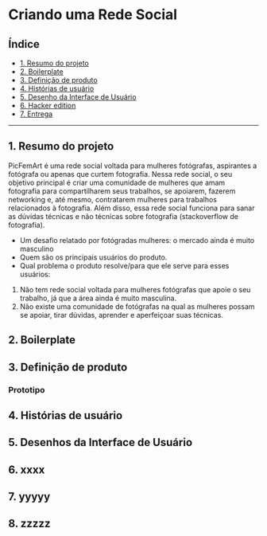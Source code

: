 # Criando uma Rede Social

## Índice

* [1. Resumo do projeto](#1-resumo-do-projeto)
* [2. Boilerplate](#2-boilerplate)
* [3. Definição de produto](#3-definição-de-produto)
* [4. Histórias de usuário](#4-histórias-de-usuário)
* [5. Desenho da Interface de Usuário](#5-desenho-da-interface-de-usuário)
* [6. Hacker edition](#6-hacker-edition)
* [7. Entrega](#7-entrega)

***

## 1. Resumo do projeto

PicFemArt é uma rede social voltada para mulheres fotógrafas, aspirantes a fotógrafa ou apenas que curtem fotografia. Nessa rede social, o seu objetivo principal é criar uma comunidade de mulheres que amam fotografia para compartilharem seus trabalhos, se apoiarem, fazerem networking e, até mesmo, contratarem mulheres para trabalhos relacionados à fotografia. Além disso, essa rede social funciona para sanar as dúvidas técnicas e não técnicas sobre fotografia (stackoverflow de fotografia).

- Um desafio relatado por fotógradas mulheres: o mercado ainda é muito masculino
- Quem são os principais usuários do produto.
- Qual problema o produto resolve/para que ele serve para esses usuários: 
1. Não tem rede social voltada para mulheres fotógrafas que apoie o seu trabalho, já que a área ainda é muito masculina.
2. Não existe uma comunidade de fotógrafas na qual as mulheres possam se apoiar, tirar dúvidas, aprender e aperfeiçoar suas técnicas.


## 2. Boilerplate


## 3. Definição de produto

### Prototipo



## 4. Histórias de usuário



## 5. Desenhos da Interface de Usuário


## 6. xxxx



## 7. yyyyy



## 8. zzzzz

